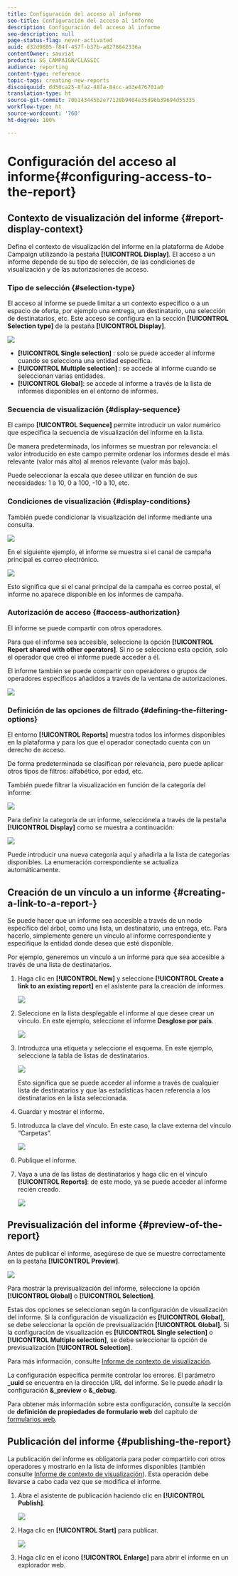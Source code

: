 ```yaml
---
title: Configuración del acceso al informe
seo-title: Configuración del acceso al informe
description: Configuración del acceso al informe
seo-description: null
page-status-flag: never-activated
uuid: d32d9805-f84f-457f-b37b-a8278642336a
contentOwner: sauviat
products: SG_CAMPAIGN/CLASSIC
audience: reporting
content-type: reference
topic-tags: creating-new-reports
discoiquuid: dd50ca25-8fa2-48fa-84cc-a63e476701a0
translation-type: ht
source-git-commit: 70b143445b2e77128b9404e35d96b39694d55335
workflow-type: ht
source-wordcount: '760'
ht-degree: 100%

---
```



# Configuración del acceso al informe{#configuring-access-to-the-report}

## Contexto de visualización del informe {#report-display-context}

Defina el contexto de visualización del informe en la plataforma de Adobe Campaign utilizando la pestaña **[!UICONTROL Display]**. El acceso a un informe depende de su tipo de selección, de las condiciones de visualización y de las autorizaciones de acceso.

### Tipo de selección {#selection-type}

El acceso al informe se puede limitar a un contexto específico o a un espacio de oferta, por ejemplo una entrega, un destinatario, una selección de destinatarios, etc. Este acceso se configura en la sección **[!UICONTROL Selection type]** de la pestaña **[!UICONTROL Display]**.

![](assets/s_ncs_advuser_report_visibility_4.png)

* **[!UICONTROL Single selection]** : solo se puede acceder al informe cuando se selecciona una entidad específica.
* **[!UICONTROL Multiple selection]** : se accede al informe cuando se seleccionan varias entidades.
* **[!UICONTROL Global]**: se accede al informe a través de la lista de informes disponibles en el entorno de informes.

### Secuencia de visualización {#display-sequence}

El campo **[!UICONTROL Sequence]** permite introducir un valor numérico que especifica la secuencia de visualización del informe en la lista.

De manera predeterminada, los informes se muestran por relevancia: el valor introducido en este campo permite ordenar los informes desde el más relevante (valor más alto) al menos relevante (valor más bajo).

Puede seleccionar la escala que desee utilizar en función de sus necesidades: 1 a 10, 0 a 100, -10 a 10, etc.

### Condiciones de visualización {#display-conditions}

También puede condicionar la visualización del informe mediante una consulta.

![](assets/s_ncs_advuser_report_visibility_5.png)

En el siguiente ejemplo, el informe se muestra si el canal de campaña principal es correo electrónico.

![](assets/s_ncs_advuser_report_visibility_6.png)

Esto significa que si el canal principal de la campaña es correo postal, el informe no aparece disponible en los informes de campaña.

### Autorización de acceso {#access-authorization}

El informe se puede compartir con otros operadores.

Para que el informe sea accesible, seleccione la opción **[!UICONTROL Report shared with other operators]**. Si no se selecciona esta opción, solo el operador que creó el informe puede acceder a él.

El informe también se puede compartir con operadores o grupos de operadores específicos añadidos a través de la ventana de autorizaciones.

![](assets/s_ncs_advuser_report_visibility_8.png)

### Definición de las opciones de filtrado {#defining-the-filtering-options}

El entorno **[!UICONTROL Reports]** muestra todos los informes disponibles en la plataforma y para los que el operador conectado cuenta con un derecho de acceso.

De forma predeterminada se clasifican por relevancia, pero puede aplicar otros tipos de filtros: alfabético, por edad, etc.

También puede filtrar la visualización en función de la categoría del informe:

![](assets/report_ovv_select_type.png)

Para definir la categoría de un informe, selecciónela a través de la pestaña **[!UICONTROL Display]** como se muestra a continuación:

![](assets/report_select_category.png)

Puede introducir una nueva categoría aquí y añadirla a la lista de categorías disponibles. La enumeración correspondiente se actualiza automáticamente.

## Creación de un vínculo a un informe {#creating-a-link-to-a-report-}

Se puede hacer que un informe sea accesible a través de un nodo específico del árbol, como una lista, un destinatario, una entrega, etc. Para hacerlo, simplemente genere un vínculo al informe correspondiente y especifique la entidad donde desea que esté disponible.

Por ejemplo, generemos un vínculo a un informe para que sea accesible a través de una lista de destinatarios.

1. Haga clic en **[!UICONTROL New]** y seleccione **[!UICONTROL Create a link to an existing report]** en el asistente para la creación de informes.

   ![](assets/s_ncs_advuser_report_wizard_link_01.png)

1. Seleccione en la lista desplegable el informe al que desee crear un vínculo. En este ejemplo, seleccione el informe **Desglose por país**.

   ![](assets/s_ncs_advuser_report_wizard_link_02.png)

1. Introduzca una etiqueta y seleccione el esquema. En este ejemplo, seleccione la tabla de listas de destinatarios.

   ![](assets/s_ncs_advuser_report_wizard_link_03.png)

   Esto significa que se puede acceder al informe a través de cualquier lista de destinatarios y que las estadísticas hacen referencia a los destinatarios en la lista seleccionada.

1. Guardar y mostrar el informe.
1. Introduzca la clave del vínculo. En este caso, la clave externa del vínculo “Carpetas”.

   ![](assets/s_ncs_advuser_report_wizard_link_04.png)

1. Publique el informe.
1. Vaya a una de las listas de destinatarios y haga clic en el vínculo **[!UICONTROL Reports]**: de este modo, ya se puede acceder al informe recién creado.

   ![](assets/s_ncs_advuser_report_wizard_link_05.png)

## Previsualización del informe {#preview-of-the-report}

Antes de publicar el informe, asegúrese de que se muestre correctamente en la pestaña **[!UICONTROL Preview]**.

![](assets/s_ncs_advuser_report_preview_01.png)

Para mostrar la previsualización del informe, seleccione la opción **[!UICONTROL Global]** o **[!UICONTROL Selection]**.

Estas dos opciones se seleccionan según la configuración de visualización del informe. Si la configuración de visualización es **[!UICONTROL Global]**, se debe seleccionar la opción de previsualización **[!UICONTROL Global]**. Si la configuración de visualización es **[!UICONTROL Single selection]** o **[!UICONTROL Multiple selection]**, se debe seleccionar la opción de previsualización **[!UICONTROL Selection]**.

Para más información, consulte [Informe de contexto de visualización](#report-display-context).

La configuración específica permite controlar los errores. El parámetro **_uuid** se encuentra en la dirección URL del informe. Se le puede añadir la configuración **&amp;_preview** o **&amp;_debug**.

Para obtener más información sobre esta configuración, consulte la sección de **definición de propiedades de formulario web** del capítulo de [formularios web](../../web/using/about-web-forms.md).

## Publicación del informe {#publishing-the-report}

La publicación del informe es obligatoria para poder compartirlo con otros operadores y mostrarlo en la lista de informes disponibles (también consulte [Informe de contexto de visualización](#report-display-context)). Esta operación debe llevarse a cabo cada vez que se modifica el informe.

1. Abra el asistente de publicación haciendo clic en **[!UICONTROL Publish]**.

   ![](assets/s_ncs_advuser_report_publish_01.png)

1. Haga clic en **[!UICONTROL Start]** para publicar.

   ![](assets/s_ncs_advuser_report_publish_02.png)

1. Haga clic en el icono **[!UICONTROL Enlarge]** para abrir el informe en un explorador web.

